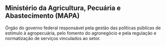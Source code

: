 Ministério da Agricultura, Pecuária e Abastecimento (MAPA)
---

Órgão do governo federal responsável pela gestão das políticas públicas de estímulo à agropecuária, pelo fomento do agronegócio e pela regulação e normatização de serviços vinculados ao setor.
